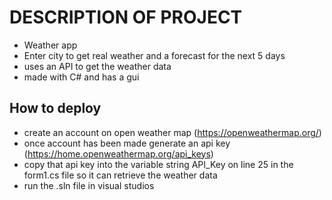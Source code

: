 # DESCRIPTION OF PROJECT 
- Weather app
- Enter city to get real weather and a forecast for the next 5 days
- uses an API to get the weather data
- made with C# and has a gui

## How to deploy
- create an account on open weather map (https://openweathermap.org/)
- once account has been made generate an api key (https://home.openweathermap.org/api_keys)
- copy that api key into the variable string API_Key  on line 25 in the form1.cs file so it can retrieve the weather data
- run the .sln file in visual studios
